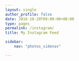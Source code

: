 ```yaml
---
layout: single
author_profile: false
date: 2016-10-20T09:00:00+00:00
type: pages
permalink: /instagram/
title: My Instagram Feed

sidebar:
    nav: "photos_sidenav"

---
```


<article>

<script type="text/javascript" src="/js/plugins/instafeed.min.js"></script>

</article>
